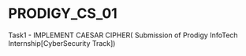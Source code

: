 # PRODIGY_CS_01
Task1 - IMPLEMENT CAESAR CIPHER( Submission of Prodigy InfoTech Internship[CyberSecurity Track])
